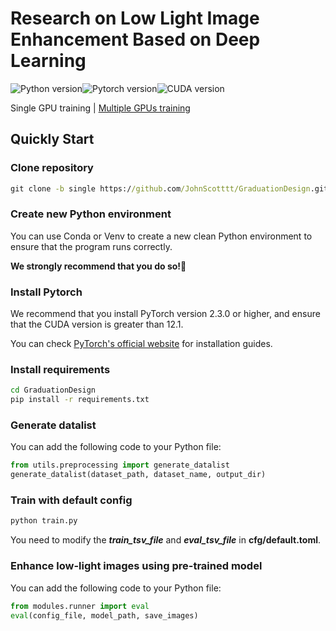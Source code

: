 # Research on Low Light Image Enhancement Based on Deep Learning

![Python version](https://img.shields.io/badge/Python-3.10+-blue)![Pytorch version](https://img.shields.io/badge/Pytorch-2.3.0+-blue)![CUDA version](https://img.shields.io/badge/CUDA-12.1+-blue)

Single GPU training | [Multiple GPUs training](https://github.com/JohnScotttt/GraduationDesign/README.md)

## Quickly Start

### Clone repository

```cmd
git clone -b single https://github.com/JohnScotttt/GraduationDesign.git
```

### Create new Python environment

You can use Conda or Venv to create a new clean Python environment to ensure that the program runs correctly. 

**We strongly recommend that you do so!🥰**

### Install Pytorch

We recommend that you install PyTorch version 2.3.0 or higher, and ensure that the CUDA version is greater than 12.1.

You can check [PyTorch's official website](https://pytorch.org/get-started/previous-versions/) for installation guides.

### Install requirements

```cmd
cd GraduationDesign
pip install -r requirements.txt
```

### Generate datalist

You can add the following code to your Python file:

```python
from utils.preprocessing import generate_datalist
generate_datalist(dataset_path, dataset_name, output_dir)
```

### Train with default config

```cmd
python train.py
```

You need to modify the ***train_tsv_file*** and ***eval_tsv_file*** in **cfg/default.toml**.

### Enhance low-light images using pre-trained model

You can add the following code to your Python file:

```python
from modules.runner import eval
eval(config_file, model_path, save_images)
```
